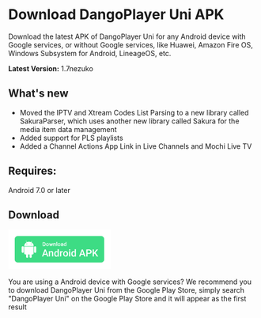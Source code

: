 # Download DangoPlayer Uni APK
Download the latest APK of DangoPlayer Uni for any Android device with Google services, or without Google services, like Huawei, Amazon Fire OS, Windows Subsystem for Android, LineageOS, etc.

**Latest Version:** 1.7nezuko

## What's new
- Moved the IPTV and Xtream Codes List Parsing to a new library called SakuraParser, which uses another new library called Sakura for the media item data management
- Added support for PLS playlists
- Added a Channel Actions App Link in Live Channels and Mochi Live TV

## Requires:
Android 7.0 or later

## Download
<a href="https://github.com/brunochanrio/DangoPlayer/releases/download/1.7nezuko/DangoPlayerUni_1.7nezuko.apk"><img alt="Download Android APK" height="80" src="https://github.com/brunochanrio/DangoPlayer/raw/main/68747470733a2f2f706c61792e676f6f676c652e636f6d2f696e746c2f656e5f75732f6261646765732f7374617469632f696d616765732f6261646765732f656e5f62616467655f7765625f67656e657269632e706e67.png"/></a>

You are using a Android device with Google services? We recommend you to download DangoPlayer Uni from the Google Play Store, simply search "DangoPlayer Uni" on the Google Play Store and it will appear as the first result
